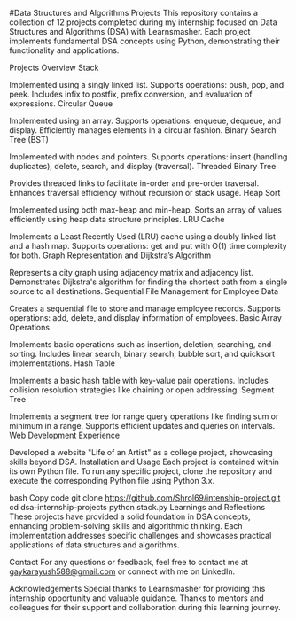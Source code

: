#Data Structures and Algorithms Projects
This repository contains a collection of 12 projects completed during my internship focused on Data Structures and Algorithms (DSA) with Learnsmasher. Each project implements fundamental DSA concepts using Python, demonstrating their functionality and applications.

Projects Overview
Stack

Implemented using a singly linked list.
Supports operations: push, pop, and peek.
Includes infix to postfix, prefix conversion, and evaluation of expressions.
Circular Queue

Implemented using an array.
Supports operations: enqueue, dequeue, and display.
Efficiently manages elements in a circular fashion.
Binary Search Tree (BST)

Implemented with nodes and pointers.
Supports operations: insert (handling duplicates), delete, search, and display (traversal).
Threaded Binary Tree

Provides threaded links to facilitate in-order and pre-order traversal.
Enhances traversal efficiency without recursion or stack usage.
Heap Sort

Implemented using both max-heap and min-heap.
Sorts an array of values efficiently using heap data structure principles.
LRU Cache

Implements a Least Recently Used (LRU) cache using a doubly linked list and a hash map.
Supports operations: get and put with O(1) time complexity for both.
Graph Representation and Dijkstra’s Algorithm

Represents a city graph using adjacency matrix and adjacency list.
Demonstrates Dijkstra's algorithm for finding the shortest path from a single source to all destinations.
Sequential File Management for Employee Data

Creates a sequential file to store and manage employee records.
Supports operations: add, delete, and display information of employees.
Basic Array Operations

Implements basic operations such as insertion, deletion, searching, and sorting.
Includes linear search, binary search, bubble sort, and quicksort implementations.
Hash Table

Implements a basic hash table with key-value pair operations.
Includes collision resolution strategies like chaining or open addressing.
Segment Tree

Implements a segment tree for range query operations like finding sum or minimum in a range.
Supports efficient updates and queries on intervals.
Web Development Experience

Developed a website "Life of an Artist" as a college project, showcasing skills beyond DSA.
Installation and Usage
Each project is contained within its own Python file. To run any specific project, clone the repository and execute the corresponding Python file using Python 3.x.

bash
Copy code
git clone https://github.com/Shrol69/intenship-project.git
cd dsa-internship-projects
python stack.py 
Learnings and Reflections
These projects have provided a solid foundation in DSA concepts, enhancing problem-solving skills and algorithmic thinking. Each implementation addresses specific challenges and showcases practical applications of data structures and algorithms.

Contact
For any questions or feedback, feel free to contact me at gaykarayush588@gmail.com or connect with me on LinkedIn.

Acknowledgements
Special thanks to Learnsmasher for providing this internship opportunity and valuable guidance.
Thanks to mentors and colleagues for their support and collaboration during this learning journey.
 
